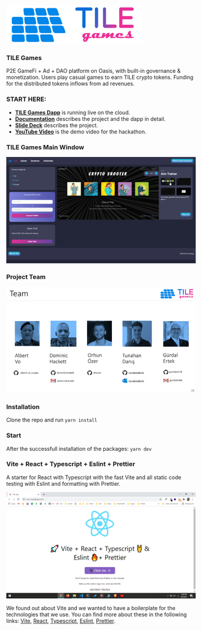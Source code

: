 ![TILE Games Logo](./doc/img/logo.png) 

### TILE Games
P2E GameFi  + Ad + DAO platform on Oasis, with built-in governance & monetization. Users play casual games to earn TILE crypto tokens. Funding for the distributed tokens inflows from ad revenues.

### START HERE:

- [**TILE Games Dapp**](https://tile-gaming.vercel.app/) is running live on the cloud.
- [**Documentation**](./doc/Documentation.md) describes the project and the dapp in detail.
- [**Slide Deck**](https://_____) describes the project.
- [**YouTube Video**](https://_____) is the demo video for the hackathon.

### TILE Games Main Window
![Main Window](./doc/img/TILE_Games_Main_Window.png)

### Project Team

![Project Team](./doc/img/Slide19.png)

### Installation

Clone the repo and run `yarn install`

### Start

After the successfull installation of the packages: `yarn dev`


### Vite + React + Typescript + Eslint + Prettier

A starter for React with Typescript with the fast Vite and all static code testing with Eslint and formatting with Prettier.

![Vite + React + Typescript + Eslint + Prettier](/resources/screenshot.png)

We found out about Vite and we wanted to have a boilerplate for the technologies that we use. You can find more about these in the following links: [Vite](https://github.com/vitejs/vite), [React](https://reactjs.org/), [Typescript](https://www.typescriptlang.org/), [Eslint](https://eslint.org/), [Prettier](https://prettier.io/).
